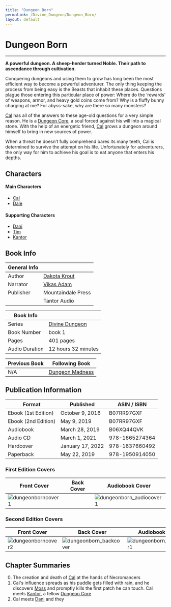 ```yaml
---
title: "Dungeon Born"
permalink: /Divine_Dungeon/Dungeon_Born/
layout: default
---
```

# Dungeon Born
---
**A powerful dungeon. A sheep-herder turned Noble. Their path to ascendance through cultivation.**

Conquering dungeons and using them to grow has long been the most efficient way to become a powerful adventurer. The only thing keeping the process from being easy is the Beasts that inhabit these places. Questions plague those entering this particular place of power: Where do the ‘rewards’ of weapons, armor, and heavy gold coins come from? Why is a fluffy bunny charging at me? For abyss-sake, why are there so many monsters?

[Cal](../../_Characters/DivineDungeon/Cal.md) has all of the answers to these age-old questions for a very simple reason. He is a [Dungeon Core](../../_Lexicon/DungeonCore.md), a soul forced against his will into a magical stone. With the help of an energetic friend, [Cal](../../_Characters/DivineDungeon/Cal.md) grows a dungeon around himself to bring in new sources of power.

When a threat he doesn’t fully comprehend bares its many teeth, Cal is determined to survive the attempt on his life. Unfortunately for adventurers, the only way for him to achieve his goal is to eat anyone that enters his depths.

## Characters

#### Main Characters

- [Cal](../../_Characters/DivineDungeon/Cal.md)
- [Dale](../../_Characters/DivineDungeon/Dale.md)

#### Supporting Characters
- [Dani](../../_Characters/DivineDungeon/Dani.md)
- [Tim](../../_Characters/DivineDungeon/Tim.md)
- [Kantor](../../_Characters/DivineDungeon/Kantor.md)


## Book Info

| General Info |  |
|---|---|
| Author| [Dakota Krout](../../_Lexicon/DakotaKrout.md) |
| Narrator| [Vikas Adam](../../_Lexicon/VikasAdam.md) |
| Publisher | Mountaindale Press |
| | Tantor Audio |

| Book Info |  |
|---|---|
| Series | [Divine Dungeon](DivineDungeon.md) |
| Book Number | book 1 |
| Pages | 401 pages |
| Audio Duration| 12 hours 32 minutes |

| Previous Book | Following Book |
|---|---|
| N/A | [Dungeon Madness](DungeonMadness.md)|

## Publication Information

| Format | Published | ASIN / ISBN |
|---|---|---|
| Ebook (1st Edition) | October 9, 2016 | B07RR97GXF |
| Ebook (2nd Edition) | May 9, 2019 | B07RR97GXF |
| Audiobook | March 28, 2019 | B06XQ44QVK |
| Audio CD | March 1, 2021 | 978-1665274364 |
| Hardcover | January 17, 2022 | 978-1637660492 |
| Paperback | May 22, 2019 | 978-1950914050 |

### First Edition Covers

| Front Cover | Back Cover | Audiobook Cover |
|---|---|---|
| ![dungeonborncover1](../../images/DivineDungeon/DungeonBorn/dungeonborncover1.jpg) |   | ![dungeonborn_audiocover1](../../images/DivineDungeon/DungeonBorn/dungeonborn_audiocover1.jpg) |

### Second Edition Covers

| Front Cover | Back Cover | Audiobook Cover |
|---|---|---|
| ![dungeonborncover2](../../images/DivineDungeon/DungeonBorn/dungeonborncover2.jpg) | ![dungeonborn_backcover](../../images/DivineDungeon/DungeonBorn/dungeonborn_backcover.jpg) | ![dungeonborn_audiocover1](../../images/DivineDungeon/DungeonBorn/dungeonborn_audiocover2.jpg) |

## Chapter Summaries
0. The creation and death of [Cal](../../_Characters/DivineDungeon/Cal.md) at the hands of Necromancers
1. Cal's influence spreads as his puddle gets filled with rain, and he discovers [Moss](../../_Lexicon/Moss.md) and promptly kills the first patch he can touch. Cal meets [Kantor](../../_Characters/DivineDungeon/Kantor.md), a fellow [Dungeon Core](../../DungeonCore.md)
2. Cal meets [Dani](../../_Characters/DivineDungeon/Dani.md) and they 